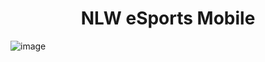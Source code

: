 <h1 align="center">NLW eSports Mobile</h1>

![image](https://user-images.githubusercontent.com/53982668/215905485-d822c34a-d44b-4bf2-b5e3-909ff521080d.png)
